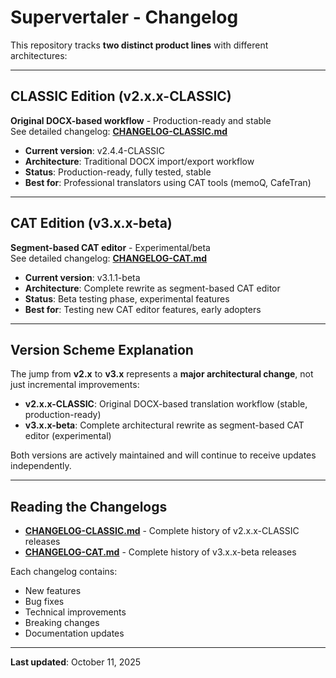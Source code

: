 ﻿# Supervertaler - Changelog

This repository tracks **two distinct product lines** with different architectures:

---

##  **CLASSIC Edition** (v2.x.x-CLASSIC)
**Original DOCX-based workflow** - Production-ready and stable  
 See detailed changelog: **[CHANGELOG-CLASSIC.md](CHANGELOG-CLASSIC.md)**

- **Current version**: v2.4.4-CLASSIC
- **Architecture**: Traditional DOCX import/export workflow
- **Status**:  Production-ready, fully tested, stable
- **Best for**: Professional translators using CAT tools (memoQ, CafeTran)

---

##  **CAT Edition** (v3.x.x-beta)
**Segment-based CAT editor** - Experimental/beta  
 See detailed changelog: **[CHANGELOG-CAT.md](CHANGELOG-CAT.md)**

- **Current version**: v3.1.1-beta
- **Architecture**: Complete rewrite as segment-based CAT editor
- **Status**:  Beta testing phase, experimental features
- **Best for**: Testing new CAT editor features, early adopters

---

##  Version Scheme Explanation

The jump from **v2.x** to **v3.x** represents a **major architectural change**, not just incremental improvements:

- **v2.x.x-CLASSIC**: Original DOCX-based translation workflow (stable, production-ready)
- **v3.x.x-beta**: Complete architectural rewrite as segment-based CAT editor (experimental)

Both versions are actively maintained and will continue to receive updates independently.

---

##  Reading the Changelogs

- **[CHANGELOG-CLASSIC.md](CHANGELOG-CLASSIC.md)** - Complete history of v2.x.x-CLASSIC releases
- **[CHANGELOG-CAT.md](CHANGELOG-CAT.md)** - Complete history of v3.x.x-beta releases

Each changelog contains:
-  New features
-  Bug fixes
-  Technical improvements
-  Breaking changes
-  Documentation updates

---

**Last updated**: October 11, 2025
